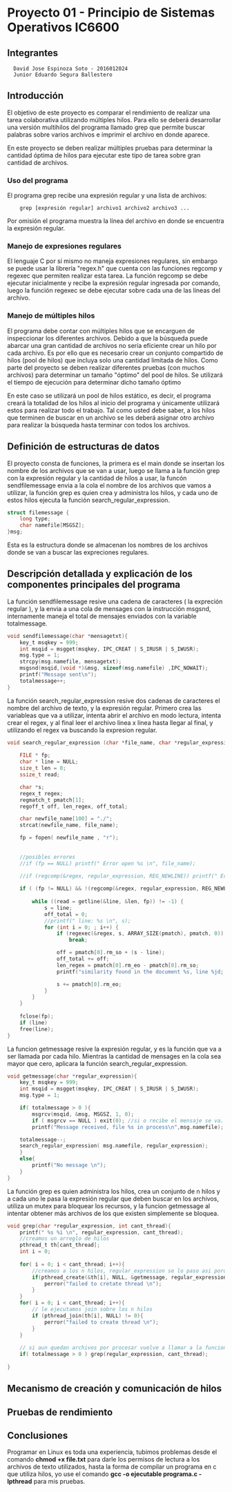 # Proyecto 01 - Principio de Sistemas Operativos IC6600

## Integrantes
```
  David Jose Espinoza Soto - 2016012024
  Junior Eduardo Segura Ballestero
```

## Introducción

El objetivo de este proyecto es comparar el rendimiento de realizar una tarea colaborativa utilizando múltiples hilos. Para ello se deberá desarrollar una versión multihilos del programa llamado grep que permite buscar palabras sobre varios archivos e imprimir el archivo en donde aparece.

En este proyecto se deben realizar múltiples pruebas para determinar la cantidad óptima de hilos para ejecutar este tipo de tarea sobre gran cantidad de archivos.

### Uso del programa


El programa grep recibe una expresión regular y una lista de archivos:

```
    grep [expresión regular] archivo1 archivo2 archivo3 ...
```

Por omisión el programa muestra la línea del archivo en donde se encuentra la expresión regular.

### Manejo de expresiones regulares

El lenguaje C por sí mismo no maneja expresiones regulares, sin embargo se puede usar la librería "regex.h" que cuenta con las funciones regcomp y regexec que permiten realizar esta tarea. La función regcomp se debe ejecutar inicialmente y recibe la expresión regular ingresada por comando, luego la función regexec se debe ejecutar sobre cada una de las líneas del archivo.

### Manejo de múltiples hilos

El programa debe contar con múltiples hilos que se encarguen de inspeccionar los diferentes archivos. Debido a que la búsqueda puede abarcar una gran cantidad de archivos no sería eficiente crear un hilo por cada archivo. Es por ello que es necesario crear un conjunto compartido de hilos (pool de hilos) que incluya solo una cantidad limitada de hilos. Como parte del proyecto se deben realizar diferentes pruebas (con muchos archivos) para determinar un tamaño "óptimo" del pool de hilos. Se utilizará el tiempo de ejecución para determinar dicho tamaño óptimo

En este caso se utilizará un pool de hilos estático, es decir, el programa creará la totalidad de los hilos al inicio del programa y únicamente utilizará estos para realizar todo el trabajo. Tal como usted debe saber, a los hilos que terminen de buscar en un archivo se les deberá asignar otro archivo para realizar la búsqueda hasta terminar con todos los archivos.

## Definición de estructuras de datos

El proyecto consta de funciones, la primera es el main donde se insertan los nombre de los archivos que se van a usar, luego se llama a la función grep con la expresión regular y la cantidad de hilos a usar, la funcón sendfilemessage envia a la cola el nombre de los archivos que vamos a utilizar, la función grep es quien crea y administra los hilos, y cada uno de estos hilos ejecuta la función search_regular_expression.

```c
struct filemessage {
    long type;
    char namefile[MSGSZ];
}msg;
```

Esta es la estructura donde se almacenan los nombres de los archivos donde se van a buscar las expreciones regulares.

## Descripción detallada y explicación de los componentes principales del programa

La función sendfilemessage resive una cadena de caracteres ( la expreción regular ), y la envia a una cola de mensages con la instrucción msgsnd, internamente maneja el total de mensajes enviados con la variable totalmessage.

```c
void sendfilemessage(char *mensagetxt){
    key_t msqkey = 999;
    int msqid = msgget(msqkey, IPC_CREAT | S_IRUSR | S_IWUSR);
    msg.type = 1;
    strcpy(msg.namefile, mensagetxt);
    msgsnd(msqid,(void *)&msg, sizeof(msg.namefile) ,IPC_NOWAIT);
    printf("Message sent\n");
    totalmessage++;
}
```
La función search_regular_expression resive dos cadenas de caracteres el nombre del archivo de texto, y la expresión regular. Primero crea las variableas que va a utilizar, intenta abrir el archivo en modo lectura, intenta crear el regex, y al final leer el archivo linea x linea hasta llegar al final, y utilizando el regex va buscando la expresion regular.

```c
void search_regular_expression (char *file_name, char *regular_expression){
	
    FILE * fp;
    char * line = NULL;
    size_t len = 0;
    ssize_t read;

    char *s;
    regex_t regex;
    regmatch_t pmatch[1];
    regoff_t off, len_regex, off_total;

    char newfile_name[100] = "./";
    strcat(newfile_name, file_name);

    fp = fopen( newfile_name , "r");
	
	
    //posibles errores
    //if (fp == NULL) printf(" Error open %s \n", file_name);
	
    //if (regcomp(&regex, regular_expression, REG_NEWLINE)) printf(" Error create regex for %s \n", file_name);

    if ( (fp != NULL) && !(regcomp(&regex, regular_expression, REG_NEWLINE)) ) {
		
		while ((read = getline(&line, &len, fp)) != -1) {
			s = line;
			off_total = 0;
			//printf(" line: %s \n", s);
			for (int i = 0; ; i++) {
				if (regexec(&regex, s, ARRAY_SIZE(pmatch), pmatch, 0))
					break;

				off = pmatch[0].rm_so + (s - line);
				off_total += off;
				len_regex = pmatch[0].rm_eo - pmatch[0].rm_so;
				printf("similarity found in the document %s, line %jd; \n", file_name, (intmax_t) off_total );

				s += pmatch[0].rm_eo;
			}
		}
    }
	
    fclose(fp);
    if (line)
	free(line);
}
```
La funcion getmessage resive la expresión regular, y es la función que va a ser llamada por cada hilo. Mientras la cantidad de mensages en la cola sea mayor que cero, aplicara la función search_regular_expression.

```c
void getmessage(char *regular_expression){
    key_t msqkey = 999;
    int msqid = msgget(msqkey, IPC_CREAT | S_IRUSR | S_IWUSR);
    msg.type = 1;

    if( totalmessage > 0 ){
        msgrcv(msqid, &msg, MSGSZ, 1, 0);
        if ( msgrcv == NULL ) exit(0); //si o recibe el mensaje se va.
        printf("Message received, file %s in process\n",msg.namefile);

	totalmessage--;
	search_regular_expression( msg.namefile, regular_expression);	
    }
    else{
    	printf("No message \n");
    }
}
```

La función grep es quien administra los hilos, crea un conjunto de n hilos y a cada uno le pasa la expresión regular que deben buscar en los archivos, utiliza un mutex para bloquear los recursos, y la funcion getmessage al intentar obtener más archivos de los que existen simplemente se bloquea.

```c
void grep(char *regular_expression, int cant_thread){
	printf(" %s %i \n", regular_expression, cant_thread);
	//creamos un arreglo de hilos
	pthread_t th[cant_thread];
	int i = 0;
	
	for( i = 0; i < cant_thread; i++){
		//creamos a los n hilos, regular_expression se lo paso asi porque como es un arreglo de chars, la variable ya es un puntero.
		if(pthread_create(&th[i], NULL, &getmessage, regular_expression) != NULL ){
			perror("failed to cretate thread \n");
		}
	}
	for( i = 0; i < cant_thread; i++){
		// le ejecutamos join sobre los n hilos
		if (pthread_join(th[i], NULL) != 0){
			perror("failed to create thread \n");
		}
	}
	
	// si aun quedan archivos por procesar vuelve a llamar a la funcion
	if( totalmessage > 0 ) grep(regular_expression, cant_thread);
	
}
```

## Mecanismo de creación y comunicación de hilos

## Pruebas de rendimiento

## Conclusiones

Programar en Linux es toda una experiencia, tubimos problemas desde el comando **chmod +x file.txt** para darle los permisos de lectura a los archivos de texto utilizados, hasta la forma de compilar un programa en c que utiliza hilos, yo use el comando **gcc -o ejecutable programa.c -lpthread** para mis pruebas.
